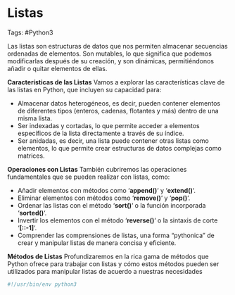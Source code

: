 # Listas 

Tags: #Python3 

Las listas son estructuras de datos que nos permiten almacenar secuencias ordenadas de elementos. Son mutables, lo que significa que podemos modificarlas después de su creación, y son dinámicas, permitiéndonos añadir o quitar elementos de ellas.

**Características de las Listas**
Vamos a explorar las características clave de las listas en Python, que incluyen su capacidad para:

- Almacenar datos heterogéneos, es decir, pueden contener elementos de diferentes tipos (enteros, cadenas, flotantes y más) dentro de una misma lista.
- Ser indexadas y cortadas, lo que permite acceder a elementos específicos de la lista directamente a través de su índice.
- Ser anidadas, es decir, una lista puede contener otras listas como elementos, lo que permite crear estructuras de datos complejas como matrices.

**Operaciones con Listas**
También cubriremos las operaciones fundamentales que se pueden realizar con listas, como:

- Añadir elementos con métodos como ‘**append()**‘ y ‘**extend()**‘.
- Eliminar elementos con métodos como ‘**remove()**‘ y ‘**pop()**‘.
- Ordenar las listas con el método ‘**sort()**‘ o la función incorporada ‘**sorted()**‘.
- Invertir los elementos con el método ‘**reverse()**‘ o la sintaxis de corte ‘**[::-1]**‘.
- Comprender las comprensiones de listas, una forma “pythonica” de crear y manipular listas de manera concisa y eficiente.

**Métodos de Listas**
Profundizaremos en la rica gama de métodos que Python ofrece para trabajar con listas y cómo estos métodos pueden ser utilizados para manipular listas de acuerdo a nuestras necesidades

```python 
#!/usr/bin/env python3 


```